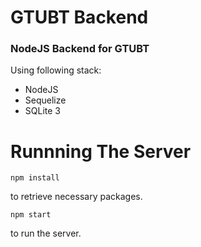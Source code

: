 # GTUBT Backend

### NodeJS Backend for GTUBT

Using following stack:

- NodeJS
- Sequelize
- SQLite 3

# Runnning The Server

```
npm install
```

to retrieve necessary packages.

```
npm start
```

to run the server.
